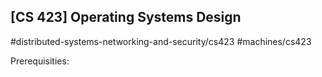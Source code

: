 ## [CS 423] Operating Systems Design

#distributed-systems-networking-and-security/cs423
#machines/cs423

Prerequisities:
